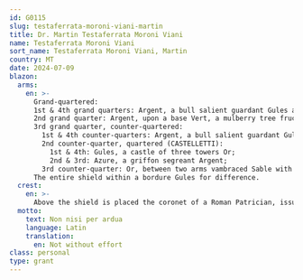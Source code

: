 ```yaml
---
id: G0115
slug: testaferrata-moroni-viani-martin
title: Dr. Martin Testaferrata Moroni Viani
name: Testaferrata Moroni Viani
sort_name: Testaferrata Moroni Viani, Martin
country: MT
date: 2024-07-09
blazon:
  arms:
    en: >-
      Grand-quartered:
      1st & 4th grand quarters: Argent, a bull salient guardant Gules and on a chief Azure three mullets of six points Or (TESTAFERRATA – baronial line);
      2nd grand quarter: Argent, upon a base Vert, a mulberry tree fructed Proper (MORONI);
      3rd grand quarter, counter-quartered:
        1st & 4th counter-quarters: Argent, a bull salient guardant Gules and upon a chief Or, a demi-eagle displayed Sable, beaked and langued Gules (TESTAFERRATA – line of the Knights of the Holy Roman Empire);
        2nd counter-quarter, quartered (CASTELLETTI):
          1st & 4th: Gules, a castle of three towers Or;
          2nd & 3rd: Azure, a griffon segreant Argent;
        3rd counter-quarter: Or, between two arms vambraced Sable with hands Proper holding at fess by his hair a moor's head affronté erased and sangliant Proper crined of the Second, three mullets of six points Gules (VIANI).
      The entire shield within a bordure Gules for difference.
  crest:
    en: >-
      Above the shield is placed the coronet of a Roman Patrician, issuant from which is a helm befitting his degree, with mantling Gules doubled Argent, bearing for a crest upon a wreath of the liveries, a demi-bull passant, guardant Gules.
  motto:
    text: Non nisi per ardua
    language: Latin
    translation:
      en: Not without effort
class: personal
type: grant
---
```

